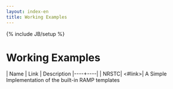 ```yaml
---
layout: index-en
title: Working Examples
---
```

{% include JB/setup %}

# Working Examples

| Name | Link | Description
|----+----|
| NRSTC| <#link>| A Simple Implementation of the built-in RAMP templates

